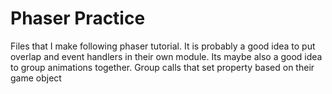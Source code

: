 # Phaser Practice  
Files that I make following phaser tutorial. It is probably a good idea to put overlap and event handlers in their own module. Its maybe also a good idea to group animations together. Group calls that set property based on their game object